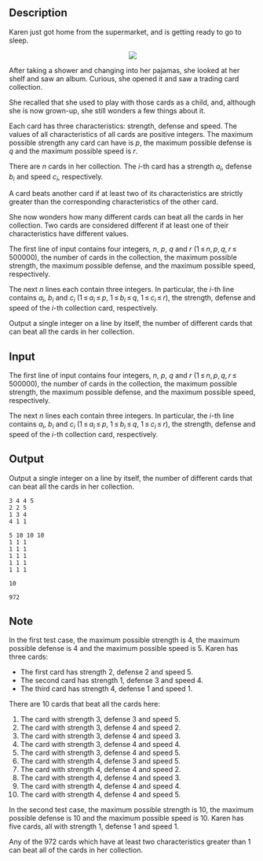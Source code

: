 ## Description

<div><p>Karen just got home from the supermarket, and is getting ready to go to sleep.</p><center> <img class="tex-graphics" src="file://TcZfywQu.png" style="max-width: 100.0%;max-height: 100.0%;"> </center><p>After taking a shower and changing into her pajamas, she looked at her shelf and saw an album. Curious, she opened it and saw a trading card collection.</p><p>She recalled that she used to play with those cards as a child, and, although she is now grown-up, she still wonders a few things about it.</p><p>Each card has three characteristics: <span class="tex-font-style-it">strength</span>, <span class="tex-font-style-it">defense</span> and <span class="tex-font-style-it">speed</span>. The values of all characteristics of all cards are positive integers. The maximum possible strength any card can have is <span class="tex-span"><i>p</i></span>, the maximum possible defense is <span class="tex-span"><i>q</i></span> and the maximum possible speed is <span class="tex-span"><i>r</i></span>.</p><p>There are <span class="tex-span"><i>n</i></span> cards in her collection. The <span class="tex-span"><i>i</i></span>-th card has a strength <span class="tex-span"><i>a</i><sub class="lower-index"><i>i</i></sub></span>, defense <span class="tex-span"><i>b</i><sub class="lower-index"><i>i</i></sub></span> and speed <span class="tex-span"><i>c</i><sub class="lower-index"><i>i</i></sub></span>, respectively.</p><p>A card <span class="tex-font-style-it">beats</span> another card if at least two of its characteristics are <span class="tex-font-style-it">strictly greater</span> than the corresponding characteristics of the other card.</p><p>She now wonders how many different cards can beat all the cards in her collection. Two cards are considered different if at least one of their characteristics have different values.</p></div><div class="input-specification"><p>The first line of input contains four integers, <span class="tex-span"><i>n</i></span>, <span class="tex-span"><i>p</i></span>, <span class="tex-span"><i>q</i></span> and <span class="tex-span"><i>r</i></span> (<span class="tex-span">1 ≤ <i>n</i>, <i>p</i>, <i>q</i>, <i>r</i> ≤ 500000</span>), the number of cards in the collection, the maximum possible strength, the maximum possible defense, and the maximum possible speed, respectively.</p><p>The next <span class="tex-span"><i>n</i></span> lines each contain three integers. In particular, the <span class="tex-span"><i>i</i></span>-th line contains <span class="tex-span"><i>a</i><sub class="lower-index"><i>i</i></sub></span>, <span class="tex-span"><i>b</i><sub class="lower-index"><i>i</i></sub></span> and <span class="tex-span"><i>c</i><sub class="lower-index"><i>i</i></sub></span> (<span class="tex-span">1 ≤ <i>a</i><sub class="lower-index"><i>i</i></sub> ≤ <i>p</i></span>, <span class="tex-span">1 ≤ <i>b</i><sub class="lower-index"><i>i</i></sub> ≤ <i>q</i></span>, <span class="tex-span">1 ≤ <i>c</i><sub class="lower-index"><i>i</i></sub> ≤ <i>r</i></span>), the strength, defense and speed of the <span class="tex-span"><i>i</i></span>-th collection card, respectively.</p></div><div class="output-specification"><p>Output a single integer on a line by itself, the number of different cards that can beat all the cards in her collection.</p></div>

## Input

<p>The first line of input contains four integers, <span class="tex-span"><i>n</i></span>, <span class="tex-span"><i>p</i></span>, <span class="tex-span"><i>q</i></span> and <span class="tex-span"><i>r</i></span> (<span class="tex-span">1 ≤ <i>n</i>, <i>p</i>, <i>q</i>, <i>r</i> ≤ 500000</span>), the number of cards in the collection, the maximum possible strength, the maximum possible defense, and the maximum possible speed, respectively.</p><p>The next <span class="tex-span"><i>n</i></span> lines each contain three integers. In particular, the <span class="tex-span"><i>i</i></span>-th line contains <span class="tex-span"><i>a</i><sub class="lower-index"><i>i</i></sub></span>, <span class="tex-span"><i>b</i><sub class="lower-index"><i>i</i></sub></span> and <span class="tex-span"><i>c</i><sub class="lower-index"><i>i</i></sub></span> (<span class="tex-span">1 ≤ <i>a</i><sub class="lower-index"><i>i</i></sub> ≤ <i>p</i></span>, <span class="tex-span">1 ≤ <i>b</i><sub class="lower-index"><i>i</i></sub> ≤ <i>q</i></span>, <span class="tex-span">1 ≤ <i>c</i><sub class="lower-index"><i>i</i></sub> ≤ <i>r</i></span>), the strength, defense and speed of the <span class="tex-span"><i>i</i></span>-th collection card, respectively.</p>

## Output

<p>Output a single integer on a line by itself, the number of different cards that can beat all the cards in her collection.</p>





```input1
3 4 4 5
2 2 5
1 3 4
4 1 1

```




```input2
5 10 10 10
1 1 1
1 1 1
1 1 1
1 1 1
1 1 1

```




```output1
10

```




```output2
972

```



## Note

<p>In the first test case, the maximum possible strength is <span class="tex-span">4</span>, the maximum possible defense is <span class="tex-span">4</span> and the maximum possible speed is <span class="tex-span">5</span>. Karen has three cards:</p><ul> <li> The first card has strength <span class="tex-span">2</span>, defense <span class="tex-span">2</span> and speed <span class="tex-span">5</span>. </li><li> The second card has strength <span class="tex-span">1</span>, defense <span class="tex-span">3</span> and speed <span class="tex-span">4</span>. </li><li> The third card has strength <span class="tex-span">4</span>, defense <span class="tex-span">1</span> and speed <span class="tex-span">1</span>. </li></ul><p>There are <span class="tex-span">10</span> cards that beat all the cards here:</p><ol> <li> The card with strength <span class="tex-span">3</span>, defense <span class="tex-span">3</span> and speed <span class="tex-span">5</span>. </li><li> The card with strength <span class="tex-span">3</span>, defense <span class="tex-span">4</span> and speed <span class="tex-span">2</span>. </li><li> The card with strength <span class="tex-span">3</span>, defense <span class="tex-span">4</span> and speed <span class="tex-span">3</span>. </li><li> The card with strength <span class="tex-span">3</span>, defense <span class="tex-span">4</span> and speed <span class="tex-span">4</span>. </li><li> The card with strength <span class="tex-span">3</span>, defense <span class="tex-span">4</span> and speed <span class="tex-span">5</span>. </li><li> The card with strength <span class="tex-span">4</span>, defense <span class="tex-span">3</span> and speed <span class="tex-span">5</span>. </li><li> The card with strength <span class="tex-span">4</span>, defense <span class="tex-span">4</span> and speed <span class="tex-span">2</span>. </li><li> The card with strength <span class="tex-span">4</span>, defense <span class="tex-span">4</span> and speed <span class="tex-span">3</span>. </li><li> The card with strength <span class="tex-span">4</span>, defense <span class="tex-span">4</span> and speed <span class="tex-span">4</span>. </li><li> The card with strength <span class="tex-span">4</span>, defense <span class="tex-span">4</span> and speed <span class="tex-span">5</span>. </li></ol><p>In the second test case, the maximum possible strength is <span class="tex-span">10</span>, the maximum possible defense is <span class="tex-span">10</span> and the maximum possible speed is <span class="tex-span">10</span>. Karen has five cards, all with strength <span class="tex-span">1</span>, defense <span class="tex-span">1</span> and speed <span class="tex-span">1</span>.</p><p>Any of the <span class="tex-span">972</span> cards which have at least two characteristics greater than <span class="tex-span">1</span> can beat all of the cards in her collection.</p>

